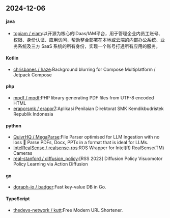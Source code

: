## 2024-12-06
#### java
* [topiam / eiam](https://github.com/topiam/eiam):以开源为核心的IDaas/IAM平台，用于管理企业内员工账号、权限、身份认证、应用访问，帮助整合部署在本地或云端的内部办公系统、业务系统及三方 SaaS 系统的所有身份，实现一个账号打通所有应用的服务。
#### Kotlin
* [chrisbanes / haze](https://github.com/chrisbanes/haze):Background blurring for Compose Multiplatform / Jetpack Compose
#### php
* [mpdf / mpdf](https://github.com/mpdf/mpdf):PHP library generating PDF files from UTF-8 encoded HTML
* [eraporsmk / erapor7](https://github.com/eraporsmk/erapor7):Aplikasi Penilaian Direktorat SMK Kemdikbudristek Republik Indonesia
#### python
* [QuivrHQ / MegaParse](https://github.com/QuivrHQ/MegaParse):File Parser optimised for LLM Ingestion with no loss 🧠 Parse PDFs, Docx, PPTx in a format that is ideal for LLMs.
* [IntelRealSense / realsense-ros](https://github.com/IntelRealSense/realsense-ros):ROS Wrapper for Intel(R) RealSense(TM) Cameras
* [real-stanford / diffusion_policy](https://github.com/real-stanford/diffusion_policy):[RSS 2023] Diffusion Policy Visuomotor Policy Learning via Action Diffusion
#### go
* [dgraph-io / badger](https://github.com/dgraph-io/badger):Fast key-value DB in Go.
#### TypeScript
* [thedevs-network / kutt](https://github.com/thedevs-network/kutt):Free Modern URL Shortener.
